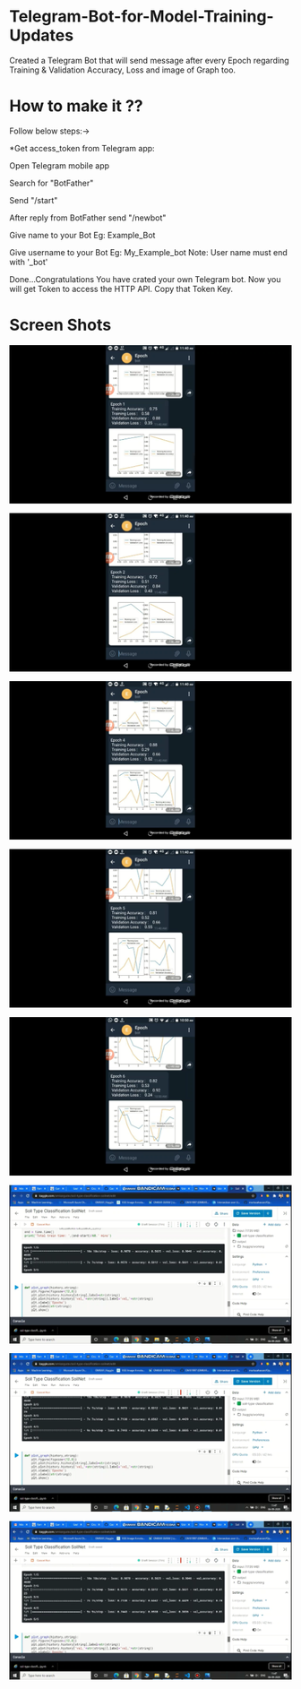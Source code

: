 # Telegram-Bot-for-Model-Training-Updates
Created a Telegram Bot that will send message after every Epoch regarding Training &amp; Validation Accuracy, Loss and image of Graph too.

# How to make it ??
Follow below steps:->

*Get access_token from Telegram app:

Open Telegram mobile app

Search for "BotFather"

Send "/start"

After reply from BotFather send "/newbot"

Give name to your Bot Eg: Example_Bot

Give username to your Bot Eg: My_Example_bot Note: User name must end with '_bot'

Done...Congratulations You have crated your own Telegram bot. Now you will get Token to access the HTTP API. Copy that Token Key.




# Screen Shots

![alt text](https://github.com/OMIII1997/Telegram-Bot-for-Model-Training-Updates/blob/master/screen_shots/Screenshot%20(163).png)

![alt text](https://github.com/OMIII1997/Telegram-Bot-for-Model-Training-Updates/blob/master/screen_shots/Screenshot%20(164).png)

![alt text](https://github.com/OMIII1997/Telegram-Bot-for-Model-Training-Updates/blob/master/screen_shots/Screenshot%20(165).png)

![alt text](https://github.com/OMIII1997/Telegram-Bot-for-Model-Training-Updates/blob/master/screen_shots/Screenshot%20(166).png)

![alt text](https://github.com/OMIII1997/Telegram-Bot-for-Model-Training-Updates/blob/master/screen_shots/Screenshot%20(167).png)

![alt text](https://github.com/OMIII1997/Telegram-Bot-for-Model-Training-Updates/blob/master/screen_shots/Screenshot%20(168).png)

![alt text](https://github.com/OMIII1997/Telegram-Bot-for-Model-Training-Updates/blob/master/screen_shots/Screenshot%20(169).png)

![alt text](https://github.com/OMIII1997/Telegram-Bot-for-Model-Training-Updates/blob/master/screen_shots/Screenshot%20(170).png)

